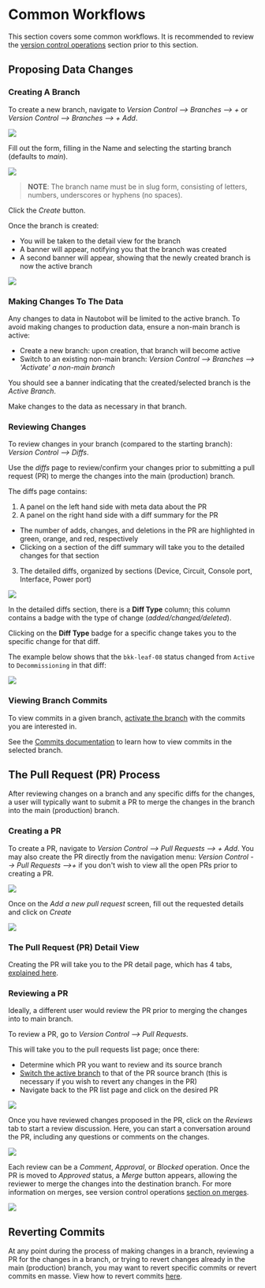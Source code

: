 # Common Workflows

This section covers some common workflows. 
It is recommended to review the [version control operations](../version-control-operations.md) section prior to this section.

## Proposing Data Changes

### Creating A Branch

To create a new branch, navigate to *Version Control --> Branches --> +* or *Version Control --> Branches --> + Add*.

![](../images/creating-a-branch.png)

Fill out the form, filling in the Name and selecting the starting branch (defaults to *main*).

![](../images/add-a-new-branch-form.png)

> **NOTE**: The branch name must be in slug form, consisting of letters, numbers, underscores or hyphens (no spaces).

Click the *Create* button.

Once the branch is created:

* You will be taken to the detail view for the branch
* A banner will appear, notifying you that the branch was created
* A second banner will appear, showing that the newly created branch is now the active branch

![](../images/branch-detail-page.png)

### Making Changes To The Data

Any changes to data in Nautobot will be limited to the active branch. To avoid making changes to production data, ensure a non-main branch is active:
* Create a new branch: upon creation, that branch will become active
* Switch to an existing non-main branch: *Version Control --> Branches --> 'Activate' a non-main branch*

[](../images/activate-non-main-branch.png)

You should see a banner indicating that the created/selected branch is the *Active Branch*.

[](../images/active-branch-banner.png)

Make changes to the data as necessary in that branch.

### Reviewing Changes

To review changes in your branch (compared to the starting branch): *Version Control --> Diffs*.

Use the *diffs* page to review/confirm your changes prior to submitting a pull request (PR) to merge the changes into the main (production) branch.

The diffs page contains:
1. A panel on the left hand side with meta data about the PR
2. A panel on the right hand side with a diff summary for the PR
  * The number of adds, changes, and deletions in the PR are highlighted in green, orange, and red, respectively
  * Clicking on a section of the diff summary will take you to the detailed changes for that section
3. The detailed diffs, organized by sections (Device, Circuit, Console port, Interface, Power port)

![](../images/diffs-from-starting-branch.png)

In the detailed diffs section, there is a **Diff Type** column; this column contains a badge with the type of change (*added/changed/deleted*).

Clicking on the **Diff Type** badge for a specific change takes you to the specific change for that diff.

The example below shows that the `bkk-leaf-08` status changed from `Active` to `Decommissioning` in that diff:

![](../images/diff-info-from-pr-detail-page.png)


### Viewing Branch Commits

To view commits in a given branch, [activate the branch](../version-control-operations.md#switching-branches) with the commits you are interested in. 

See the [Commits documentation](../version-control-operations.md#commits) to learn how to view commits in the selected branch. 

## The Pull Request (PR) Process

After reviewing changes on a branch and any specific diffs for the changes, a user will typically want to submit a PR to merge the changes in the branch into the main (production) branch.

### Creating a PR

To create a PR, navigate to  *Version Control --> Pull Requests --> + Add*. You may also create the PR directly from the navigation menu: *Version Control --> Pull Requests -->+* if you don't wish to view all the open PRs prior to creating a PR.

![](../images/create-a-pr.png)

Once on the *Add a new pull request* screen, fill out the requested details and click on *Create*

![](../images/add-new-pr-page.png)

### The Pull Request (PR) Detail View

Creating the PR will take you to the PR detail page, which has 4 tabs, [explained here](../version-control-operations.md#pull-request-view).

### Reviewing a PR 

Ideally, a different user would review the PR prior to merging the changes into to main branch. 

To review a PR, go to *Version Control --> Pull Requests*.

This will take you to the pull requests list page; once there:
* Determine which PR you want to review and its source branch
* [Switch the active branch](../version-control-operations.md#switching-branches) to that of the PR source branch (this is necessary if you wish to revert any changes in the PR)
* Navigate back to the PR list page and click on the desired PR

![](../images/pr-list-page.png)

Once you have reviewed changes proposed in the PR, click on the *Reviews* tab to start a review discussion. 
Here, you can start a conversation around the PR, including any questions or comments on the changes.

![](../images/start-pr-review.png)

Each review can be a *Comment*, *Approval*, or *Blocked* operation. 
Once the PR is moved to *Approved* status, a *Merge* button appears, allowing the reviewer to merge the changes into the destination branch.
For more information on merges, see version control operations [section on merges](../version-control-operations.md#merges).

![](../images/pr-review-conversation.png)

## Reverting Commits

At any point during the process of making changes in a branch, reviewing a PR for the changes in a branch, or trying to revert changes already in the main (production) branch, you may want to revert specific commits or revert commits en masse. View how to revert commits [here](../version-control-operations.md#reverting-a-commit).








